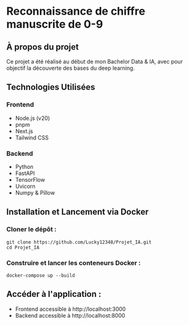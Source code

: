  # Reconnaissance de chiffre manuscrite de 0-9 
## À propos du projet
Ce projet a été réalisé au début de mon Bachelor Data & IA, avec pour objectif la découverte des bases du deep learning.
## Technologies Utilisées
### Frontend
- Node.js (v20)
- pnpm
- Next.js
- Tailwind CSS

### Backend
- Python
- FastAPI
- TensorFlow
- Uvicorn
- Numpy & Pillow
## Installation et Lancement via Docker
### Cloner le dépôt :
    git clone https://github.com/Lucky12348/Projet_IA.git
    cd Projet_IA
### Construire et lancer les conteneurs Docker :
    docker-compose up --build
## Accéder à l'application :
 - Frontend accessible à http://localhost:3000
 - Backend accessible à http://localhost:8000
